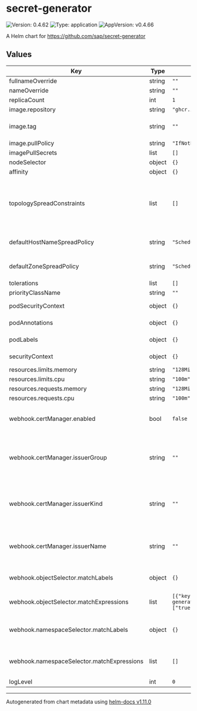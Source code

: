 # secret-generator

![Version: 0.4.62](https://img.shields.io/badge/Version-0.4.62-informational?style=flat-square) ![Type: application](https://img.shields.io/badge/Type-application-informational?style=flat-square) ![AppVersion: v0.4.66](https://img.shields.io/badge/AppVersion-v0.4.66-informational?style=flat-square)

A Helm chart for https://github.com/sap/secret-generator

## Values

| Key | Type | Default | Description |
|-----|------|---------|-------------|
| fullnameOverride | string | `""` | Override full name |
| nameOverride | string | `""` | Override name |
| replicaCount | int | `1` | Replica count |
| image.repository | string | `"ghcr.io/sap/secret-generator"` | Image repository |
| image.tag | string | `""` | Image tag (defauls to .Chart.AppVersion) |
| image.pullPolicy | string | `"IfNotPresent"` | Image pull policy |
| imagePullSecrets | list | `[]` | Image pull secrets |
| nodeSelector | object | `{}` | Node selector |
| affinity | object | `{}` | Affinity settings |
| topologySpreadConstraints | list | `[]` | Topology spread constraints (if unspecified, default constraints for hostname and zone will be generated) |
| defaultHostNameSpreadPolicy | string | `"ScheduleAnyway"` | Default topology spread policy for hostname |
| defaultZoneSpreadPolicy | string | `"ScheduleAnyway"` | Default topology spread policy for zone |
| tolerations | list | `[]` | Tolerations |
| priorityClassName | string | `""` | Priority class |
| podSecurityContext | object | `{}` | Pod security context |
| podAnnotations | object | `{}` | Additional pod annotations |
| podLabels | object | `{}` | Additional pod labels |
| securityContext | object | `{}` | Container security context |
| resources.limits.memory | string | `"128Mi"` | Memory limit |
| resources.limits.cpu | string | `"100m"` | CPU limit |
| resources.requests.memory | string | `"128Mi"` | Memory request |
| resources.requests.cpu | string | `"100m"` | CPU request |
| webhook.certManager.enabled | bool | `false` | Whether to use cert-manager to manage webhook tls |
| webhook.certManager.issuerGroup | string | `""` | Issuer group (only relevant if enabled is true; if unset, the default cert-manager group is used) |
| webhook.certManager.issuerKind | string | `""` | Issuer kind (only relevant if enabled is true; if unset, the default cert-manager type 'Issuer' is used) |
| webhook.certManager.issuerName | string | `""` | Issuer name (only relevant if enabled is true; if unset, a self-signed issuer is used) |
| webhook.objectSelector.matchLabels | object | `{}` | Object selector matchLabels, used by webhook |
| webhook.objectSelector.matchExpressions | list | `[{"key":"secret-generator.cs.sap.com/enabled","operator":"In","values":["true"]}]` | Object selector matchExpressions, used by webhook |
| webhook.namespaceSelector.matchLabels | object | `{}` | Namespace selector matchLabels, used by webhook |
| webhook.namespaceSelector.matchExpressions | list | `[]` | Namespace selector matchExpressions, used by webhook |
| logLevel | int | `0` | Log level |

----------------------------------------------
Autogenerated from chart metadata using [helm-docs v1.11.0](https://github.com/norwoodj/helm-docs/releases/v1.11.0)

